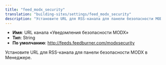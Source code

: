 ```yaml
---
title: "feed_modx_security"
translation: "building-sites/settings/feed_modx_security"
description: "Установите URL для RSS-канала для панели безопасности MODX в Менеджере"
---
```


-   **Имя**: URL канала «Уведомления безопасности MODX»
-   **Тип**: String
-   **По умолчанию**: <http://feeds.feedburner.com/modxsecurity>

Установите URL для RSS-канала для панели безопасности MODX в Менеджере.
